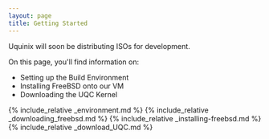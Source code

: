 ```yaml
---
layout: page
title: Getting Started
---
```


<div class="warning" markdown="1">
Uquinix will soon be distributing ISOs for development.
</div>

On this page, you'll find information on:

  * Setting up the Build Environment
  * Installing FreeBSD onto our VM
  * Downloading the UQC Kernel

{% include_relative _environment.md %}
{% include_relative _downloading_freebsd.md %}
{% include_relative _installing-freebsd.md %}
{% include_relative _download_UQC.md %}